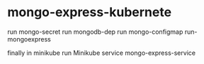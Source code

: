 # mongo-express-kubernete


run mongo-secret
run mongodb-dep
run mongo-configmap
run-mongoexpress

finally in minikube run
    Minikube service mongo-express-service